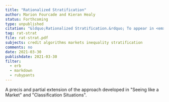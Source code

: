 ```yaml
---
title: "Rationalized Stratification"
author: Marion Fourcade and Kieran Healy
status: Forthcoming
type: unpublished
citation: "&ldquo;Rationalized Stratification.&rdquo; To appear in <em>Social Stratification</em> (5th Ed.), David Grusky, Nima Dahir and Claire Daviss, eds. New York: Routledge."
tag: rat-strat
file: rat-strat.pdf
subjects: credit algorithms markets inequality stratification
comments: no
date: 2021-03-30
publishdate: 2021-03-30
filter:
  - erb
  - markdown
  - rubypants
---
```


A precis and partial extension of the approach developed in "Seeing like a Market" and "Classification Situations".
